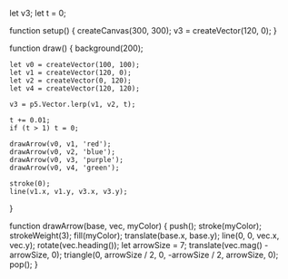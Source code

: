 let v3; 
let t = 0; 

function setup() {
    createCanvas(300, 300);
    v3 = createVector(120, 0); 
}

function draw() {
    background(200);

    let v0 = createVector(100, 100);
    let v1 = createVector(120, 0);
    let v2 = createVector(0, 120);
    let v4 = createVector(120, 120);

    v3 = p5.Vector.lerp(v1, v2, t); 

    t += 0.01;
    if (t > 1) t = 0; 

    drawArrow(v0, v1, 'red');
    drawArrow(v0, v2, 'blue');
    drawArrow(v0, v3, 'purple'); 
    drawArrow(v0, v4, 'green'); 

    stroke(0);
    line(v1.x, v1.y, v3.x, v3.y); 
}

function drawArrow(base, vec, myColor) {
    push();
    stroke(myColor);
    strokeWeight(3);
    fill(myColor);
    translate(base.x, base.y);
    line(0, 0, vec.x, vec.y);
    rotate(vec.heading());
    let arrowSize = 7;
    translate(vec.mag() - arrowSize, 0);
    triangle(0, arrowSize / 2, 0, -arrowSize / 2, arrowSize, 0);
    pop();
}
